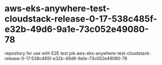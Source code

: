 # aws-eks-anywhere-test-cloudstack-release-0-17-538c485f-e32b-49d6-9a1e-73c052e49080-78
repository for use with E2E test job aws-eks-anywhere-test-cloudstack-release-0-17:538c485f-e32b-49d6-9a1e-73c052e49080-78
